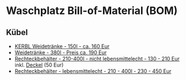 # Waschplatz Bill-of-Material (BOM)

## Kübel

- [KERBL Weidetränke - 150l - ca. 160 Eur](https://www.weidezaun.info/kerbl-weidetraenke-weidetrog-ca-150-liter-ohne-ablauf-fuer-pferde-ponys-und-rinder.html)
- [Weidetränke - 380l - Preis ca. 190 Eur](https://schlauerbauer.de/Weidetraenke-ca.-380l-inkl.-Ablaufstopfen/223517)
- [Rechteckbehälter - 210-400l - nicht lebensmittelecht - 130 - 210 Eur](https://www.kaiserkraft.de/behaelter-zum-aufbewahren/grossbehaelter-rechteckbehaelter/rechteckbehaelter/wasserbehaelter/p/M1008771/?articleNumber=867403&cto_pld=hNLJBf55AABHPm2AQ2zrVQ&customerType=B2C) inkl. [Deckel](https://www.kaiserkraft.de/zubehoer/deckel-abdeckhauben/deckel-zu-grossbehaelter/fuer-behaeltergroesse-210-l/p/M8982/?articleNumber=867446&customerType=B2C) (50 Eur)
- [Rechteckbehälter - lebensmittelecht - 210 - 400l - 230 - 450 Eur](https://www.kaiserkraft.de/behaelter-zum-aufbewahren/grossbehaelter-rechteckbehaelter/rechteckbehaelter/mit-fuessen-lebensmittelecht-weiss/p/M1008770/?articleNumber=215341)